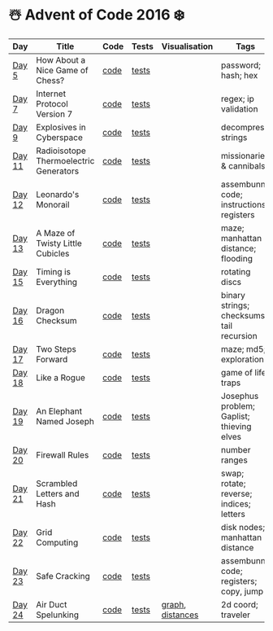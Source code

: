 # ☃️ Advent of Code 2016 ❄️

| Day  | Title | Code | Tests | Visualisation | Tags |
| ---- | ----- | ---- | ----- | ------------- | ---- |
| [Day 5](https://adventofcode.com/2016/day/05)  | How About a Nice Game of Chess?          | [code](day05/Day5.kt)  | [tests](../../../test/kotlin/aoc2016/day05/Day5KtTest.kt)  | | password; hash; hex                       |
| [Day 7](https://adventofcode.com/2016/day/07)  | Internet Protocol Version 7              | [code](day07/Day7.kt)  | [tests](../../../test/kotlin/aoc2016/day07/Day7KtTest.kt)  | | regex; ip validation                      |   
| [Day 9](https://adventofcode.com/2016/day/09)  | Explosives in Cyberspace                 | [code](day09/Day9.kt)  | [tests](../../../test/kotlin/aoc2016/day09/Day9KtTest.kt)  | | decompress strings                        |   
| [Day 11](https://adventofcode.com/2016/day/11) | Radioisotope Thermoelectric Generators   | [code](day11/Day11.kt) | [tests](../../../test/kotlin/aoc2016/day11/Day11KtTest.kt) | | missionaries & cannibals                  |
| [Day 12](https://adventofcode.com/2016/day/12) | Leonardo's Monorail                      | [code](day12/Day12.kt) | [tests](../../../test/kotlin/aoc2016/day12/Day12KtTest.kt) | | assembunny code; instructions; registers  |
| [Day 13](https://adventofcode.com/2016/day/13) | A Maze of Twisty Little Cubicles         | [code](day13/Day13.kt) | [tests](../../../test/kotlin/aoc2016/day13/Day13KtTest.kt) | | maze; manhattan distance; flooding        |
| [Day 15](https://adventofcode.com/2016/day/15) | Timing is Everything                     | [code](day15/Day15.kt) | [tests](../../../test/kotlin/aoc2016/day15/Day15KtTest.kt) | | rotating discs                            |
| [Day 16](https://adventofcode.com/2016/day/16) | Dragon Checksum                          | [code](day16/Day16.kt) | [tests](../../../test/kotlin/aoc2016/day16/Day16KtTest.kt) | | binary strings; checksums; tail recursion |
| [Day 17](https://adventofcode.com/2016/day/17) | Two Steps Forward                        | [code](day17/Day17.kt) | [tests](../../../test/kotlin/aoc2016/day17/Day17KtTest.kt) | | maze; md5; exploration                    |
| [Day 18](https://adventofcode.com/2016/day/18) | Like a Rogue                             | [code](day18/Day18.kt) | [tests](../../../test/kotlin/aoc2016/day18/Day18KtTest.kt) | | game of life; traps                       |
| [Day 19](https://adventofcode.com/2016/day/19) | An Elephant Named Joseph                 | [code](day19/Day19.kt) | [tests](../../../test/kotlin/aoc2016/day19/Day19KtTest.kt) | | Josephus problem; Gaplist; thieving elves |
| [Day 20](https://adventofcode.com/2016/day/20) | Firewall Rules                           | [code](day20/Day20.kt) | [tests](../../../test/kotlin/aoc2016/day20/Day20KtTest.kt) | | number ranges                             |
| [Day 21](https://adventofcode.com/2016/day/21) | Scrambled Letters and Hash               | [code](day21/Day21.kt) | [tests](../../../test/kotlin/aoc2016/day21/Day21KtTest.kt) | | swap; rotate; reverse; indices; letters   |
| [Day 22](https://adventofcode.com/2016/day/22) | Grid Computing                           | [code](day22/Day22.kt) | [tests](../../../test/kotlin/aoc2016/day22/Day22KtTest.kt) | | disk nodes; manhattan distance            |
| [Day 23](https://adventofcode.com/2016/day/23) | Safe Cracking                            | [code](day23/Day23.kt) | [tests](../../../test/kotlin/aoc2016/day23/Day23KtTest.kt) | | assembunny code; registers; copy, jump    |
| [Day 24](https://adventofcode.com/2016/day/24) | Air Duct Spelunking                      | [code](day24/Day24.kt) | [tests](../../../test/kotlin/aoc2016/day24/Day24KtTest.kt) | [graph](../../../main/kotlin/aoc2016/day24/graph.jpg), [distances](../../../main/kotlin/aoc2016/day24/distances.png) | 2d coord; traveler |
